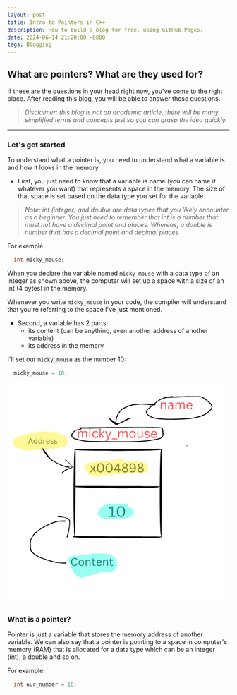 ```yaml
---
layout: post
title: Intro to Pointers in C++
description: How to build a blog for free, using GitHub Pages.
date: 2024-06-14 21:20:00 -0800
tags: Blogging
---
```


## What are pointers? What are they used for? 

If these are the questions in your head right now, you've come to the right place. After reading this blog, you will be able to answer these questions.


> *Disclaimer: this blog is not an academic article, there will be many simplified terms and concepts just so you can grasp the idea quickly.*

---

### Let's get started

To understand what a pointer is, you need to understand what a variable is and how it looks in the memory.

* First, you just need to know that a variable is name (you can name it whatever you want) that represents a space in the memory. The size of that space is set based on the data type you set for the variable.

> *Note: int (integer) and double are data types that you likely encounter as a beginner. You just need to remember that int is a number that must not have a decimal point and places. Whereas, a double is number that has a decimal point and decimal places*

For example:
```cpp
  int micky_mouse;
```

When you declare the variable named `micky_mouse` with a data type of an integer as shown above, the computer will set up a space with a size of an int (4 bytes) in the memory.

Whenever you write `micky_mouse` in your code, the compiler will understand that you're referring to the space I've just mentioned.

* Second, a variable has 2 parts:
  * its content (can be anything, even another address of another variable)
  * its address in the memory

I'll set our `micky_mouse` as the number 10:
```cpp
  micky_mouse = 10;
```
![A variable](/assets/x004898.png)


### What is a pointer?

Pointer is just a variable that stores the memory address of another variable. We can also say that a pointer is pointing to a space in computer's memory (RAM) that is allocated for a data type which can be an integer (int), a double and so on.

For example:
```C++
  int our_number = 10;
```
